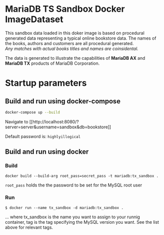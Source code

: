 # MariaDB TS Sandbox Docker ImageDataset

This sandbox data loaded in this doker image is based on procedural generated data representing a typical online bookstore data.
The names of the books, authors and customers are all procedural generated.  
*Any matches with actual books titles and names are coinsidental.*

The data is generated to illustrate the capabilities of  **MariaDB AX**  and **MariaDB TX** products of MariaDB Corporation.


# Startup parameters 

## Build and run using docker-compose
```bash
docker-compose up --build
```
Navigate to [[http://localhost:8080/?server=server&username=sandbox&db=bookstore]]

Default password is:
```highlyillogical```

## Build and run using docker

### Build

```
docker build --build-arg root_pass=secret_pass -t mariadb:tx_sandbox .
```

`root_pass` holds the the password to be set for the MySQL root user 

### Run

```
$ docker run --name tx_sandbox -d mariadb:tx_sandbox .
```

... where tx_sandbox is the name you want to assign to your runnig container, tag is the tag specifying the MySQL version you want. See the list above for relevant tags.